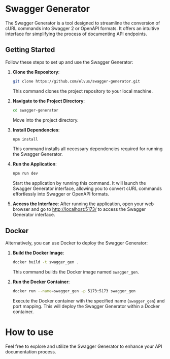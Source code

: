 # Swagger Generator

The Swagger Generator is a tool designed to streamline the conversion of cURL commands into Swagger 2 or OpenAPI formats. It offers an intuitive interface for simplifying the process of documenting API endpoints.

## Getting Started

Follow these steps to set up and use the Swagger Generator:

1. **Clone the Repository**: 
    ```sh
    git clone https://github.com/elvus/swagger-generator.git
    ```
    This command clones the project repository to your local machine.

2. **Navigate to the Project Directory**: 
    ```sh
    cd swagger-generator
    ```
    Move into the project directory.

3. **Install Dependencies**: 
    ```sh
    npm install
    ```
    This command installs all necessary dependencies required for running the Swagger Generator.

4. **Run the Application**: 
    ```sh
    npm run dev
    ```
    Start the application by running this command. It will launch the Swagger Generator interface, allowing you to convert cURL commands effortlessly into Swagger or OpenAPI formats.

5. **Access the Interface**: 
    After running the application, open your web browser and go to [http://localhost:5173/](http://localhost:5173/) to access the Swagger Generator interface.

## Docker

Alternatively, you can use Docker to deploy the Swagger Generator:

1. **Build the Docker Image**:
    ```sh
    docker build -t swagger_gen .
    ```
    This command builds the Docker image named `swagger_gen`.

2. **Run the Docker Container**:
    ```sh
    docker run --name=swagger_gen -p 5173:5173 swagger_gen
    ```
    Execute the Docker container with the specified name (`swagger_gen`) and port mapping. This will deploy the Swagger Generator within a Docker container.

# How to use
Feel free to explore and utilize the Swagger Generator to enhance your API documentation process.